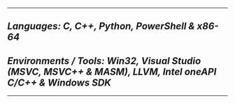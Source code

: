 -------------
<h2><strong><I>Languages: C, C++, Python, PowerShell & x86-64</I></strong></h2>
<h2><strong><I>Environments / Tools: Win32, Visual Studio (MSVC, MSVC++ & MASM), LLVM, Intel oneAPI C/C++ & Windows SDK</I></strong></h2>  

------------
